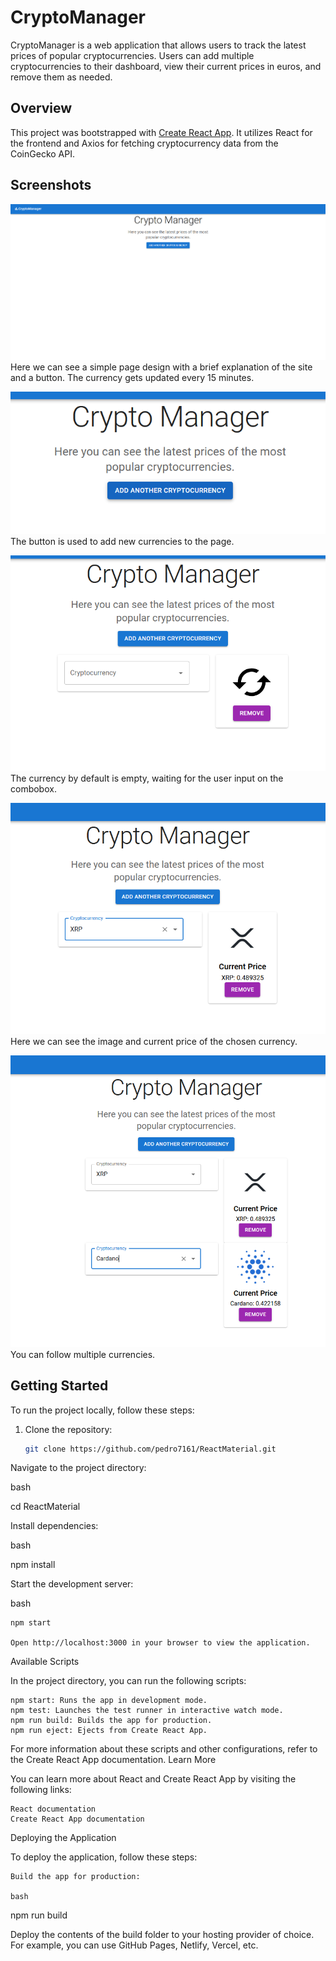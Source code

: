 # CryptoManager

CryptoManager is a web application that allows users to track the latest prices of popular cryptocurrencies. Users can add multiple cryptocurrencies to their dashboard, view their current prices in euros, and remove them as needed.

## Overview

This project was bootstrapped with [Create React App](https://github.com/facebook/create-react-app). It utilizes React for the frontend and Axios for fetching cryptocurrency data from the CoinGecko API.

## Screenshots

![Home Page](/img/home.png)
Here we can see a simple page design with a brief explanation of the site and a button. The currency gets updated every 15 minutes.

![Add Currency Button](/img/button.png)
The button is used to add new currencies to the page.

![Empty ComboBox](/img/Comboboxempty.png)
The currency by default is empty, waiting for the user input on the combobox.

![Selected Currency](/img/combobox1.png)
Here we can see the image and current price of the chosen currency.

![Multiple Currencies](/img/combobox2.png)
You can follow multiple currencies.



## Getting Started

To run the project locally, follow these steps:

1. Clone the repository:
   ```bash
   git clone https://github.com/pedro7161/ReactMaterial.git
Navigate to the project directory:

bash

cd ReactMaterial

Install dependencies:

bash

npm install

Start the development server:

bash

    npm start

    Open http://localhost:3000 in your browser to view the application.

Available Scripts

In the project directory, you can run the following scripts:

    npm start: Runs the app in development mode.
    npm test: Launches the test runner in interactive watch mode.
    npm run build: Builds the app for production.
    npm run eject: Ejects from Create React App.

For more information about these scripts and other configurations, refer to the Create React App documentation.
Learn More

You can learn more about React and Create React App by visiting the following links:

    React documentation
    Create React App documentation

Deploying the Application

To deploy the application, follow these steps:

    Build the app for production:

    bash

npm run build

Deploy the contents of the build folder to your hosting provider of choice. For example, you can use GitHub Pages, Netlify, Vercel, etc.